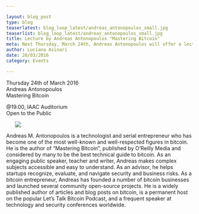 ```yaml
---

layout: blog_post
type: blog
teaserlatest: blog_loop_latest/andreas_antonopoulos_small.jpg
teaserlist: blog_loop_latest/andreas_antonopoulos_small.jpg
title: Lecture by Andreas Antonopoulos "Mastering Bitcoin"
meta: Next Thursday, March 24th, Andreas Antonopoulos will offer a lecture on Mastering Bitcoin, "Thoughts on the future of Money"
author: Luciana Asinari
date: 20/03/2016
category: Events

---
```


Thursday 24th of March 2016
<br>
Andreas Antonopoulos
<br>
Mastering Bitcoin
<br>

@19.00, IAAC Auditorium
<br>
Open to the Public
<br>


<ul><img src= "http://www.fablabbcn.org/img/blog/blog_loop_latest/andreas_antonopoulos.jpg" align="middle"> </img></ul>

Andreas M. Antonopoulos is a technologist and serial entrepreneur who has become one of the most well-known and well-respected figures in bitcoin. He is the author of “Mastering Bitcoin”, published by O’Reilly Media and considered by many to be the best technical guide to bitcoin.
As an engaging public speaker, teacher and writer, Andreas makes complex subjects accessible and easy to understand. As an advisor, he helps startups recognize, evaluate, and navigate security and business risks. As a bitcoin entrepreneur, Andreas has founded a number of bitcoin businesses and launched several community open-source projects. He is a widely published author of articles and blog posts on bitcoin, is a permanent host on the popular Let’s Talk Bitcoin Podcast, and a frequent speaker at technology and security conferences worldwide.



